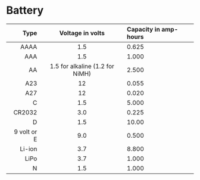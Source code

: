# Battery

| Type | Voltage in volts | Capacity in amp-hours |
| ---: | :---: | :--- |
| AAAA | 1.5 | 0.625 |
| AAA | 1.5 | 1.000 |
| AA | 1.5 for alkaline (1.2 for NiMH) | 2.500 |
| A23 | 12 | 0.055 |
| A27 | 12 | 0.020 |
| C | 1.5 | 5.000 |
| CR2032 | 3.0 | 0.225 |
| D | 1.5 | 10.00 |
| 9 volt or E | 9.0 | 0.500 |
| Li-ion | 3.7 | 8.800 |
| LiPo | 3.7 | 1.000 |
| N | 1.5 | 1.000 |
